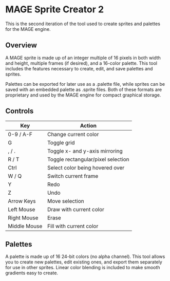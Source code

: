 # MAGE Sprite Creator 2

This is the second iteration of the tool used to create sprites and palettes for the MAGE engine.

## Overview

A MAGE sprite is made up of an integer multiple of 16 pixels in both width and height, multiple frames (if desired), and a 16-color palette. This tool includes the features necessary to create, edit, and save palettes and sprites.

Palettes can be exported for later use as a .palette file, while sprites can be saved with an embedded palette as .sprite files. Both of these formats are proprietary and used by the MAGE engine for compact graphical storage.

## Controls

|Key|Action|
|--------------|------------------------------------|
| 0-9 / A-F   | Change current color               |
| G            | Toggle grid                        |
| , / .       | Toggle x- and y-axis mirroring     |
| R / T       | Toggle rectangular/pixel selection |
| Ctrl         | Select color being hovered over    |
| W / Q       | Switch current frame               |
| Y            | Redo                               |
| Z            | Undo                               |
| Arrow Keys   | Move selection                     |
| Left Mouse   | Draw with current color            |
| Right Mouse  | Erase                              |
| Middle Mouse | Fill with current color            |

## Palettes

A palette is made up of 16 24-bit colors (no alpha channel). This tool allows you to create new palettes, edit existing ones, and export them separately for use in other sprites. Linear color blending is included to make smooth gradients easy to create.
